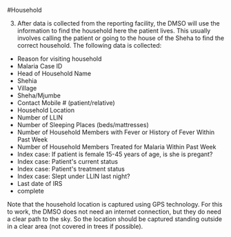 #Household

  3) After data is collected from the reporting facility, the DMSO will use the information to find the household here the patient lives. This usually involves calling the patient or going to the house of the Sheha to find the correct household. The following data is collected:

* Reason for visiting household
* Malaria Case ID
* Head of Household Name
* Shehia
* Village
* Sheha/Mjumbe
* Contact Mobile # (patient/relative)
* Household Location
* Number of LLIN
* Number of Sleeping Places (beds/mattresses)
* Number of Household Members with Fever or History of Fever Within Past Week
* Number of Household Members Treated for Malaria Within Past Week
* Index case: If patient is female 15-45 years of age, is she is pregant?
* Index case: Patient's current status
* Index case: Patient's treatment status
* Index case: Slept under LLIN last night?
* Last date of IRS
* complete

Note that the household location is captured using GPS technology. For this to work, the DMSO does not need an internet connection, but they do need a clear path to the sky. So the location should be captured standing outside in a clear area (not covered in trees if possible).
